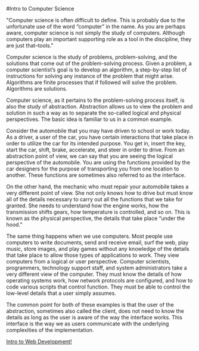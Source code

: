 #Intro to Computer Science


"Computer science is often difficult to define. This is probably due to the unfortunate use of the word “computer” in the name. As you are perhaps aware, computer science is not simply the study of computers. Although computers play an important supporting role as a tool in the discipline, they are just that–tools."

Computer science is the study of problems, problem-solving, and the solutions that come out of the problem-solving process. Given a problem, a computer scientist’s goal is to develop an algorithm, a step-by-step list of instructions for solving any instance of the problem that might arise. Algorithms are finite processes that if followed will solve the problem. Algorithms are solutions.

Computer science, as it pertains to the problem-solving process itself, is also the study of abstraction. Abstraction allows us to view the problem and solution in such a way as to separate the so-called logical and physical perspectives. The basic idea is familiar to us in a common example.

Consider the automobile that you may have driven to school or work today. As a driver, a user of the car, you have certain interactions that take place in order to utilize the car for its intended purpose. You get in, insert the key, start the car, shift, brake, accelerate, and steer in order to drive. From an abstraction point of view, we can say that you are seeing the logical perspective of the automobile. You are using the functions provided by the car designers for the purpose of transporting you from one location to another. These functions are sometimes also referred to as the interface.

On the other hand, the mechanic who must repair your automobile takes a very different point of view. She not only knows how to drive but must know all of the details necessary to carry out all the functions that we take for granted. She needs to understand how the engine works, how the transmission shifts gears, how temperature is controlled, and so on. This is known as the physical perspective, the details that take place “under the hood.”

The same thing happens when we use computers. Most people use computers to write documents, send and receive email, surf the web, play music, store images, and play games without any knowledge of the details that take place to allow those types of applications to work. They view computers from a logical or user perspective. Computer scientists, programmers, technology support staff, and system administrators take a very different view of the computer. They must know the details of how operating systems work, how network protocols are configured, and how to code various scripts that control function. They must be able to control the low-level details that a user simply assumes.

The common point for both of these examples is that the user of the abstraction, sometimes also called the client, does not need to know the details as long as the user is aware of the way the interface works. This interface is the way we as users communicate with the underlying complexities of the implementation.

[Intro to Web Development!](web_development.md)
